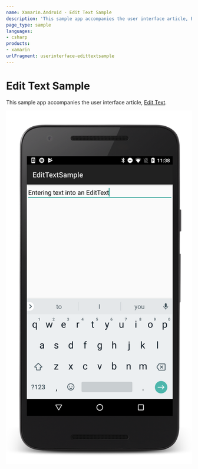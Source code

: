 ```yaml
---
name: Xamarin.Android - Edit Text Sample
description: 'This sample app accompanies the user interface article, Edit Text'
page_type: sample
languages:
- csharp
products:
- xamarin
urlFragment: userinterface-edittextsample
---
```

# Edit Text Sample

This sample app accompanies the user interface article,
[Edit Text](https://docs.microsoft.com/xamarin/android/user-interface/controls/edit-text).

![Screenshot of edit text in an app](Screenshots/01-edit-text-entry.png)
